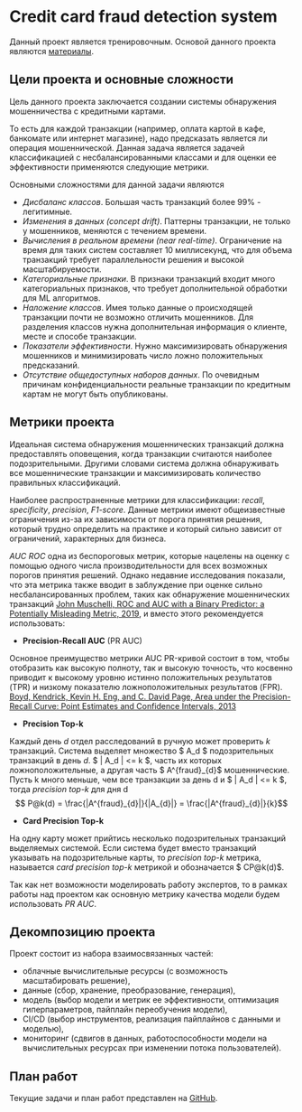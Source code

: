 # Credit card fraud detection system
Данный проект является тренировочным. Основой данного проекта являются [материалы](https://fraud-detection-handbook.github.io/fraud-detection-handbook/).



## Цели проекта и основные сложности

Цель данного проекта заключается создании системы обнаружения мошенничества с кредитными картами. 

То есть для каждой транзакции (например, оплата картой в кафе, банкомате или интернет магазине), надо предсказать является ли операция мошеннической. Данная задача является задачей классификацией с несбалансированными классами и для оценки ее эффективности применяются следующие метрики. 

Основными сложностями для данной задачи являются
- *Дисбаланс классов*. Большая часть транзакций более 99% - легитимные.
- *Изменения в данных (concept drift)*. Паттерны транзакции, не только  у мошенников, меняются с течением времени.
- *Вычисления в реальном времени (near real-time)*. Ограничение на время для таких систем составляет 10 миллисекунд, что для объема транзакций требует параллельности решения и высокой масштабируемости.
- *Категориальные признаки*. В признаки транзакций входит много категориальных признаков, что требует дополнительной обработки для ML алгоритмов. 
- *Наложение классов*. Имея только данные о происходящей транзакции почти не возможно отличить мошенников. Для разделения классов нужна дополнительная информация о клиенте, месте и способе транзакции. 
- *Показатели эффективности*. Нужно максимизировать обнаружения мошенников и минимизировать число ложно положительных предсказаний. 
- *Отсутствие общедоступных наборов данных*. По очевидным причинам конфиденциальности реальные транзакции по кредитным картам не могут быть опубликованы.


## Метрики проекта 

Идеальная система обнаружения мошеннических транзакций должна предоставлять оповещения, когда транзакции считаются наиболее подозрительными.
Другими словами система должна обнаруживать все мошеннические транзакции и максимизировать количество правильных классификаций.

Наиболее распространенные метрики для классификации:
*recall*, *specificity*, *precision*, *F1-score*.
Данные метрики имеют общеизвестные ограничения из-за их зависимости от порога принятия решения, который трудно определить на практике и который сильно зависит от ограничений, характерных для бизнеса.


*AUC ROC* одна из беспороговых метрик, которые нацелены на оценку с помощью одного числа производительности для всех возможных порогов принятия решений.
Однако недавние исследования показали, что эта метрика также вводит в заблуждение при оценке сильно несбалансированных проблем, таких как обнаружение мошеннических транзакций [John Muschelli, ROC and AUC with a Binary Predictor: a Potentially Misleading Metric, 2019](https://arxiv.org/abs/1903.04881), и вместо этого рекомендуется использовать: 

- **Precision-Recall AUC** (PR AUC)

Основное преимущество метрики AUC PR-кривой состоит в том, чтобы отобразить как высокую полноту, так и высокую точность, что косвенно приводит к высокому уровню истинно положительных результатов (TPR) и низкому показателю ложноположительных результатов (FPR).
[Boyd, Kendrick, Kevin H. Eng, and C. David Page, Area under the Precision-Recall Curve: Point Estimates and Confidence Intervals, 2013](https://link.springer.com/chapter/10.1007/978-3-642-40994-3_29)

- **Precision Top-k**

Каждый день $d$ отдел расследований в ручную может проверить $k$  транзакций. Система выделяет множество $ A_d $  подозрительных транзакций в день $d$. $ | A_d | <= k $, часть их которых ложноположительные, а другая часть $ A^{fraud}_{d}$ мошеннические.
Пусть k много меньше, чем все транзакции за день d и $ | A_d | <=  k $, тогда  *precision top-k* для дня d 
$$ P@k(d) = \frac{|A^{fraud}_{d}|}{|A_{d}|} = \frac{|A^{fraud}_{d}|}{k}$$


- **Card Precision Top-k**

На одну карту может прийтись несколько подозрительных транзакций выделяемых системой. Если система будет вместо транзакций указывать на подозрительные карты, то *precision top-k* метрика, называется *card precision top-k* метрикой и обозначается $ CP@k(d)$. 

Так как нет возможности моделировать работу экспертов, то в рамках работы над проектом как основную метрику качества модели будем использовать *PR AUC*.

## Декомпозицию проекта
Проект состоит из набора взаимосвязанных частей:
 - облачные вычислительные ресурсы (с возможность масштабировать решение),
 - данные (сбор, хранение, преобразование, генерация),
 - модель (выбор модели и метрик ее эффективности, оптимизация гиперпараметров, пайплайн переобучения модели),
 - CI/CD (выбор инструментов, реализация пайплайнов с данными и моделью),
 - мониторинг (сдвигов в данных, работоспособности модели на вычислительных ресурсах при изменении потока пользователей).


## План работ
Текущие задачи и план работ представлен на [GitHub](https://github.com/bondaleksey/credit-card-fraud-detection/issues).

